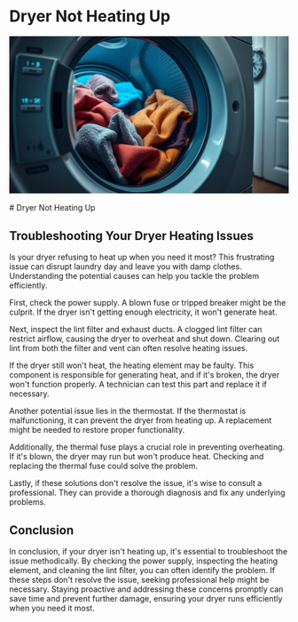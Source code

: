 <h1> Dryer Not Heating Up
 </h1><p><img src="/images/dryer_malfunctioning_no_heat-2.jpg"></p># Dryer Not Heating Up

## Troubleshooting Your Dryer Heating Issues

Is your dryer refusing to heat up when you need it most? This frustrating issue can disrupt laundry day and leave you with damp clothes. Understanding the potential causes can help you tackle the problem efficiently.

First, check the power supply. A blown fuse or tripped breaker might be the culprit. If the dryer isn't getting enough electricity, it won't generate heat.

Next, inspect the lint filter and exhaust ducts. A clogged lint filter can restrict airflow, causing the dryer to overheat and shut down. Clearing out lint from both the filter and vent can often resolve heating issues.

If the dryer still won't heat, the heating element may be faulty. This component is responsible for generating heat, and if it's broken, the dryer won't function properly. A technician can test this part and replace it if necessary.

Another potential issue lies in the thermostat. If the thermostat is malfunctioning, it can prevent the dryer from heating up. A replacement might be needed to restore proper functionality.

Additionally, the thermal fuse plays a crucial role in preventing overheating. If it's blown, the dryer may run but won't produce heat. Checking and replacing the thermal fuse could solve the problem.

Lastly, if these solutions don't resolve the issue, it's wise to consult a professional. They can provide a thorough diagnosis and fix any underlying problems.

## Conclusion

In conclusion, if your dryer isn't heating up, it's essential to troubleshoot the issue methodically. By checking the power supply, inspecting the heating element, and cleaning the lint filter, you can often identify the problem. If these steps don't resolve the issue, seeking professional help might be necessary. Staying proactive and addressing these concerns promptly can save time and prevent further damage, ensuring your dryer runs efficiently when you need it most.
